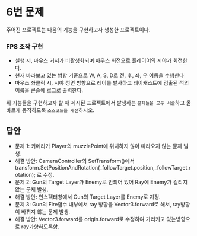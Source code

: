 # 6번 문제

주어진 프로젝트는 다음의 기능을 구현하고자 생성한 프로젝트이다.

### FPS 조작 구현
- 실행 시, 마우스 커서가 비활성화되며 마우스 회전으로 플레이어의 시야가 회전한다.
- 현재 바라보고 있는 방향 기준으로 W, A, S, D로 전, 후, 좌, 우 이동을 수행한다
- 마우스 좌클릭 시, 시야 정면 방향으로 레이를 발사하고 레이캐스트에 검출된 적의 이름을 콘솔에 로그로 출력한다.

위 기능들을 구현하고자 할 때
제시된 프로젝트에서 발생하는 `문제들을 모두 서술`하고 올바르게 동작하도록 `소스코드를 개선`하시오.

## 답안

- 문제 1: 카메라가 Player의 muzzlePoint에 위치하지 않아 따라오지 않는 문제 발생.
- 해결 방안: CameraController의 SetTransform()에서  transform.SetPositionAndRotation(_followTarget.position,_followTarget.rotation);
            로 수정.
- 문제 2: Gun의 Target Layer가 Enemy로 안되어 있어 Ray에 Enemy가 걸리지 않는 문제 발생.
- 해결 방안: 인스펙터창에서 Gun의 Target Layer를 Enemy로 지정.
- 문제 3: Gun의 Fire함수 내부에서 ray 방향을 Vector3.forward로 해서, ray방향이 바뀌지 않는 문제 발생.
- 해결 방안: Vector3.forward를 origin.forward로 수정하여 가리키고 있는방향으로 ray가향하도록함.
